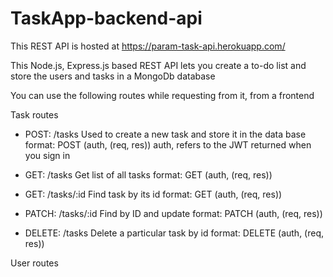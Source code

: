 # TaskApp-backend-api

This REST API is hosted at https://param-task-api.herokuapp.com/

This Node.js, Express.js based REST API lets you create a to-do list and store the users and tasks in a MongoDb database

You can use the following routes while requesting from it, from a frontend

Task routes
- POST: /tasks 
  Used to create a new task and store it in the data base
  format: POST (auth, (req, res)) 
  auth, refers to the JWT returned when you sign in 
  
- GET: /tasks
  Get list of all tasks
  format: GET (auth, (req, res)) 

- GET: /tasks/:id
  Find task by its id
  format: GET (auth, (req, res)) 

- PATCH: /tasks/:id
  Find by ID and update
  format: PATCH (auth, (req, res)) 

- DELETE: /tasks
  Delete a particular task by id
  format: DELETE (auth, (req, res)) 

User routes


   
